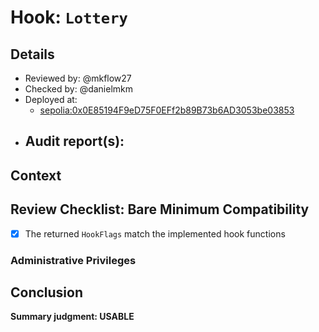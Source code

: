 # Hook: `Lottery`

## Details
- Reviewed by: @mkflow27
- Checked by: @danielmkm
- Deployed at:
    - [sepolia:0x0E85194F9eD75F0EFf2b89B73b6AD3053be03853](https://sepolia.etherscan.io/address/0xb4b339a93B7E3D9B8266d52C96608F0615326B98)
- Audit report(s):
    - 

## Context

## Review Checklist: Bare Minimum Compatibility

- [x] The returned `HookFlags` match the implemented hook functions

### Administrative Privileges

## Conclusion
**Summary judgment: USABLE**